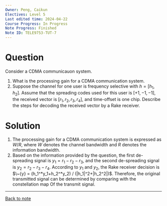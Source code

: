 ```yaml
---
Owner: Peng, Caikun
Electives: Level 5
Last edited time: 2024-04-22
Course Progress: In Progress
Note Progress: Finished 
Note ID: TELE9753-TUT-7
---
```


# Question 
Consider a CDMA communicauon system. <br/>
1. What is the processing gain for a CDMA communication system. <br/>
2. Suppose the channel for one user is frequency selective with $h=[h_1,h_2]$. Assume that the spreading codes used for this user is $[+1,-1,-1]$, the received vector is $[r_1,r_2,r_3,r_4]$, and time-offset is one chip. Describe the steps for decoding the received vector by a Rake receiver. 

# Solution

1. The processing gain for a CDMA communication system is expressed as $W/R$, where $W$ denotes the channel bandwidth and $R$ denotes the information bandwidth.
2. Based on the information provided by the question, the first de-spreading signal is $y_1 = r_1-r_2-r_3$, and the second de-spreading signal is $y_2 = r_2-r_3-r_4$. According to $y_1$ and $y_2$, the Rake receiver decision is $\~{y} = (h_1^*y_1+h_2^*y_2) / (|h_1|^2+|h_2^2|)$. Therefore, the original transmitted signal can be determined by comparing with the constellation map Of the transmit signal.

---
[Back to note](7.%20Cellular%20System%20-%20Multiple%20Access%20and%20Interference%20Management.md)